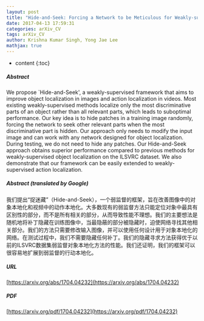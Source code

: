 ```yaml
---
layout: post
title: "Hide-and-Seek: Forcing a Network to be Meticulous for Weakly-supervised Object and Action Localization"
date: 2017-04-13 17:59:31
categories: arXiv_CV
tags: arXiv_CV
author: Krishna Kumar Singh, Yong Jae Lee
mathjax: true
---
```


* content
{:toc}

##### Abstract
We propose `Hide-and-Seek', a weakly-supervised framework that aims to improve object localization in images and action localization in videos. Most existing weakly-supervised methods localize only the most discriminative parts of an object rather than all relevant parts, which leads to suboptimal performance. Our key idea is to hide patches in a training image randomly, forcing the network to seek other relevant parts when the most discriminative part is hidden. Our approach only needs to modify the input image and can work with any network designed for object localization. During testing, we do not need to hide any patches. Our Hide-and-Seek approach obtains superior performance compared to previous methods for weakly-supervised object localization on the ILSVRC dataset. We also demonstrate that our framework can be easily extended to weakly-supervised action localization.

##### Abstract (translated by Google)
我们提出“捉迷藏”（Hide-and-Seek），一个弱监督的框架，旨在改善图像中的对象本地化和视频中的动作本地化。大多数现有的弱监督方法只能定位对象中最具有区别性的部分，而不是所有相关的部分，从而导致性能不理想。我们的主要想法是随机地将补丁隐藏在训练图像中，当最隐蔽的部分被隐藏时，迫使网络寻找其他相关部分。我们的方法只需要修改输入图像，并可以使用任何设计用于对象本地化的网络。在测试过程中，我们不需要隐藏任何补丁。我们的隐藏寻求方法获得优于以前的ILSVRC数据集弱监督对象本地化方法的性能。我们还证明，我们的框架可以很容易地扩展到弱监督的行动本地化。

##### URL
[https://arxiv.org/abs/1704.04232](https://arxiv.org/abs/1704.04232)

##### PDF
[https://arxiv.org/pdf/1704.04232](https://arxiv.org/pdf/1704.04232)

